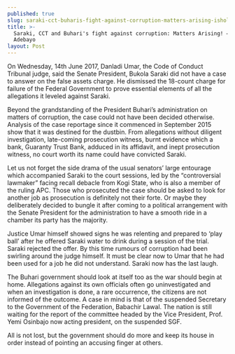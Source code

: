 ```yaml
---
published: true
slug: saraki-cct-buharis-fight-against-corruption-matters-arising-ishola-adebayo
title: >-
  Saraki, CCT and Buhari's fight against corruption: Matters Arising! –Ishola
  Adebayo
layout: Post
---
```


On Wednesday, 14th June 2017, Danladi Umar, the Code of Conduct Tribunal judge, said the Senate President, Bukola Saraki did not have a case to answer on the false assets charge. He dismissed the 18-count charge for failure of the Federal Government to prove essential elements of all the allegations it leveled against Saraki.

Beyond the grandstanding of the President Buhari’s administration on matters of corruption, the case could not have been decided otherwise. Analysis of the case reportage since it commenced in September 2015 show that it was destined for the dustbin. From allegations without diligent investigation, late-coming prosecution witness, burnt evidence which a bank, Guaranty Trust Bank, adduced in its affidavit, and inept prosecution witness, no court worth its name could have convicted Saraki.

Let us not forget the side drama of the usual senators’ large entourage which accompanied Saraki to the court sessions, led by the “controversial lawmaker” facing recall debacle from Kogi State, who is also a member of the ruling APC. Those who prosecuted the case should be asked to look for another job as prosecution is definitely not their forte. Or maybe they deliberately decided to bungle it after coming to a political arrangement with the Senate President for the administration to have a smooth ride in a chamber its party has the majority.

Justice Umar himself showed signs he was relenting and prepared to ‘play ball’ after he offered Saraki water to drink during a session of the trial. Saraki rejected the offer. By this time rumours of corruption had been swirling around the judge himself. It must be clear now to Umar that he had been used for a job he did not understand. Saraki now has the last laugh. 

The Buhari government should look at itself too as the war should begin at home. Allegations against its own officials often go uninvestigated and when an investigation is done, a rare occurrence, the citizens are not informed of the outcome. A case in mind is that of the suspended Secretary to the Government of the Federation, Babachir Lawal. The nation is still waiting for the report of the committee headed by the Vice President, Prof. Yemi Osinbajo now acting president, on the suspended SGF. 

All is not lost, but the government should do more and keep its house in order instead of pointing an accusing finger at others.
